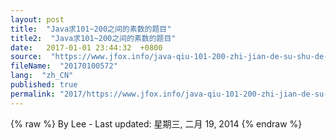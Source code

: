 ```yaml
---
layout: post
title:  "Java求101~200之间的素数的题目"
title2:  "Java求101~200之间的素数的题目"
date:   2017-01-01 23:44:32  +0800
source:  "https://www.jfox.info/java-qiu-101-200-zhi-jian-de-su-shu-de-ti-mu.html"
fileName:  "20170100572"
lang:  "zh_CN"
published: true
permalink: "2017/https://www.jfox.info/java-qiu-101-200-zhi-jian-de-su-shu-de-ti-mu.html"
---
```

{% raw %}
By Lee - Last updated: 星期三, 二月 19, 2014
{% endraw %}
